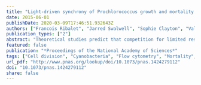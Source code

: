 ```yaml
---
title: "Light-driven synchrony of Prochlorococcus growth and mortality in the subtropical Pacific gyre"
date: 2015-06-01
publishDate: 2020-03-09T17:46:51.932643Z
authors: ["Francois Ribalet", "Jarred Swalwell", "Sophie Clayton", "Valeria Jiménez", "Sebastian Sudek", "Yajuan Lin", "Zackary I. Johnson", "Alexandra Z. Worden", "E. Virginia Armbrust"]
publication_types: ["2"]
abstract: "Theoretical studies predict that competition for limited resources reduces biodiversity to the point of ecological instability, whereas strong predator/prey interactions enhance the number of coexisting species and limit fluctuations in abundances. In open ocean ecosystems, competition for low availability of essential nutrients results in relatively few abundant microbial species. The remarkable stability in overall cell abundance of the dominant photosynthetic cyanobacterium Prochlorococcus is assumed to reflect a simple food web structure strongly controlled by grazers and/or viruses. This hypothesized link between stability and ecological interactions, however, has been difficult to test with open ocean microbes because sampling methods commonly have poor temporal and spatial resolution. Here we use continuous techniques on two different winter-time cruises to show that Prochlorococcus cell production and mortality rates are tightly synchronized to the day/night cycle across the subtropical Pacific Ocean. In warmer waters, we observed harmonic oscillations in cell production and mortality rates, with a peak in mortality rate consistently occurring ∼6 h after the peak in cell production. Essentially no cell mortality was observed during daylight. Our results are best explained as a synchronized two-component trophic interaction with the per-capita rates of Prochlorococcus consumption driven either directly by the day/night cycle or indirectly by Prochlorococcus cell production. Light-driven synchrony of food web dynamics in which most of the newly produced Prochlorococcus cells are consumed each night likely enforces ecosystem stability across vast expanses of the open ocean."
featured: false
publication: "*Proceedings of the National Academy of Sciences*"
tags: ["Cell division", "Cyanobacteria", "Flow cytometry", "Mortality", "SeaFlow"]
url_pdf: "http://www.pnas.org/lookup/doi/10.1073/pnas.1424279112"
doi: "10.1073/pnas.1424279112"
share: false
---
```


